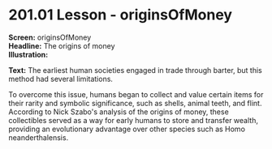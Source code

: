 # 201.01 Lesson - originsOfMoney

**Screen:** originsOfMoney\
**Headline:** The origins of money\
**Illustration:**

**Text:** The earliest human societies engaged in trade through barter, but this method had several limitations.

To overcome this issue, humans began to collect and value certain items for their rarity and symbolic significance, such as shells, animal teeth, and flint. According to Nick Szabo's analysis of the origins of money, these collectibles served as a way for early humans to store and transfer wealth, providing an evolutionary advantage over other species such as Homo neanderthalensis.
